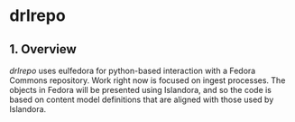 # drlrepo 

## 1. Overview

*drlrepo* uses eulfedora for python-based interaction with a Fedora Commons repository.  Work right now is focused on ingest processes.  The objects in Fedora will be presented using Islandora, and so the code is based on content model definitions that are aligned with those used by Islandora.

